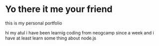 # Yo there it me your friend


this is my personal portfolio



hi my atul 
i have been learnig coding from neogcamp since a week and i have at least learn some thing about node.js

